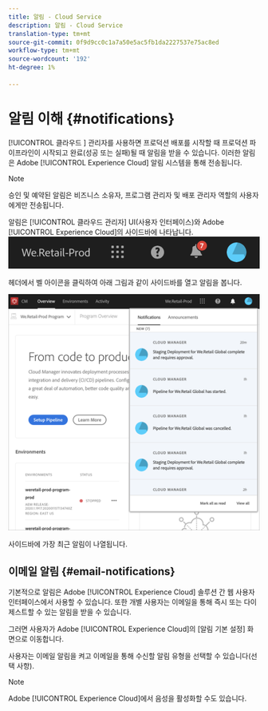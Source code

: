 ```yaml
---
title: 알림 - Cloud Service
description: 알림 - Cloud Service
translation-type: tm+mt
source-git-commit: 0f9d9cc0c1a7a50e5ac5fb1da2227537e75ac8ed
workflow-type: tm+mt
source-wordcount: '192'
ht-degree: 1%

---
```



# 알림 이해 {#notifications}

[!UICONTROL 클라우드 ] 관리자를 사용하면 프로덕션 배포를 시작할 때 프로덕션 파이프라인이 시작되고 완료(성공 또는 실패)될 때 알림을 받을 수 있습니다. 이러한 알림은 Adobe [!UICONTROL Experience Cloud] 알림 시스템을 통해 전송됩니다.

>[!NOTE]
>
>승인 및 예약된 알림은 비즈니스 소유자, 프로그램 관리자 및 배포 관리자 역할의 사용자에게만 전송됩니다.

알림은 [!UICONTROL 클라우드 관리자] UI(사용자 인터페이스)와 Adobe [!UICONTROL Experience Cloud]의 사이드바에 나타납니다.
![](assets/notify-1.png)

헤더에서 벨 아이콘을 클릭하여 아래 그림과 같이 사이드바를 열고 알림을 봅니다.

![](assets/notify-2.png)

사이드바에 가장 최근 알림이 나열됩니다.


## 이메일 알림 {#email-notifications}

기본적으로 알림은 Adobe [!UICONTROL Experience Cloud] 솔루션 간 웹 사용자 인터페이스에서 사용할 수 있습니다. 또한 개별 사용자는 이메일을 통해 즉시 또는 다이제스트할 수 있는 알림을 받을 수 있습니다.

그러면 사용자가 Adobe [!UICONTROL Experience Cloud]의 [알림 기본 설정] 화면으로 이동합니다.

사용자는 이메일 알림을 켜고 이메일을 통해 수신할 알림 유형을 선택할 수 있습니다(선택 사항).

>[!NOTE]
>Adobe [!UICONTROL Experience Cloud]에서 음성을 활성화할 수도 있습니다.
